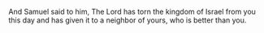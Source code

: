 And Samuel said to him, The Lord has torn the kingdom of Israel from you this day and has given it to a neighbor of yours, who is better than you.
